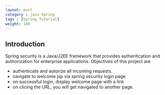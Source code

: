 ```yaml
---
layout: post
category : java-Spring
tags : [Spring Tutorial]
weight: 100
---
```


## Introduction

Spring security is a Java/J2EE framework that provides authentication and authorization for enterprise applications. 
Objectives of this project are 


 * authenticate and autorize all incoming requests.
 * navigate to welcome jsp via spring security login page
 * on successful login, display welcome page with a link
 * on clicing the URL, you will get navigated to another page.

